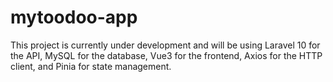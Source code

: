 # mytoodoo-app
This project is currently under development and will be using Laravel 10 for the API, MySQL for the database, Vue3 for the frontend, Axios for the HTTP client, and Pinia for state management.
